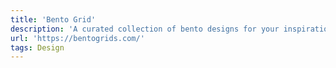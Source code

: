 ```yaml
---
title: 'Bento Grid'
description: 'A curated collection of bento designs for your inspiration.'
url: 'https://bentogrids.com/'
tags: Design
---
```

